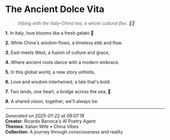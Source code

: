 # The Ancient Dolce Vita

> *Vibing with the Italy–China tea, a whole cultural flex. 💫💕*

**1.** In Italy, love blooms like a fresh gelato 🍦


**2.** While China's wisdom flows, a timeless ebb and flow.


**3.** East meets West, a fusion of culture and grace,


**4.** Where ancient roots dance with a modern embrace.


**5.** In this global world, a new story unfolds,


**6.** Love and wisdom intertwined, a tale that's bold.


**7.** Two lands, one heart, a bridge across the sea, 🌉


**8.** A shared vision, together, we'll always be.



---

*Generated on 2025-01-22 at 09:07:18*  
**Creator**: Ricardo Barroca's AI Poetry Agent  
**Themes**: Italian Wife • China Vibes  
**Collection**: A journey through consciousness and reality
